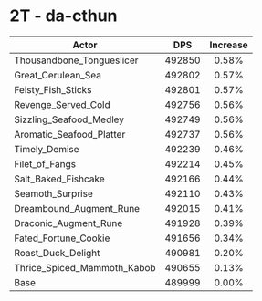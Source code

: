 # 2T - da-cthun
| Actor | DPS | Increase |
|---|:---:|:---:|
|Thousandbone_Tongueslicer|492850|0.58%|
|Great_Cerulean_Sea|492802|0.57%|
|Feisty_Fish_Sticks|492801|0.57%|
|Revenge_Served_Cold|492756|0.56%|
|Sizzling_Seafood_Medley|492749|0.56%|
|Aromatic_Seafood_Platter|492737|0.56%|
|Timely_Demise|492239|0.46%|
|Filet_of_Fangs|492214|0.45%|
|Salt_Baked_Fishcake|492166|0.44%|
|Seamoth_Surprise|492110|0.43%|
|Dreambound_Augment_Rune|492015|0.41%|
|Draconic_Augment_Rune|491928|0.39%|
|Fated_Fortune_Cookie|491656|0.34%|
|Roast_Duck_Delight|490981|0.20%|
|Thrice_Spiced_Mammoth_Kabob|490655|0.13%|
|Base|489999|0.00%|
